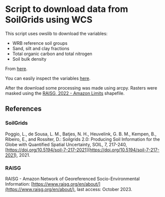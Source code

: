 # Script to download data from SoilGrids using WCS

This script uses owslib to download the variables:

- WRB reference soil groups
- Sand, silt and clay fractions
- Total organic carbon and total nitrogen
- Soil bulk density

From [here](https://maps.isric.org/).

You can easily inspect the variables [here](https://soilgrids.org).

After the download some processing was made using arcpy. Rasters were masked using the [RAISG, 2022 - Amazon Limits](https://www.raisg.org/en/maps/) shapefile.

## References

### SoilGrids

Poggio, L., de Sousa, L. M., Batjes, N. H., Heuvelink, G. B. M., Kempen, B., Ribeiro, E., and Rossiter, D.: Soilgrids 2.0: Producing Soil Information for the Globe with Quantified Spatial Uncertainty, SOIL, 7, 217-240, [https://doi.org/10.5194/soil-7-217-2021](https://doi.org/10.5194/soil-7-217-2021), 2021.

### RAISG

RAISG - Amazon Network of Georeferenced Socio-Environmental Information: [https://www.raisg.org/en/about/](https://www.raisg.org/en/about/), last access:  October 2023.
